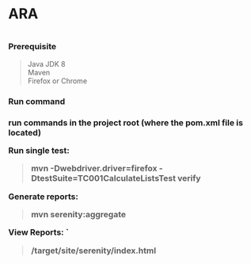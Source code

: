 <h1> ARA <h1>

<h3> Prerequisite </h3>

> Java JDK 8 <br>
> Maven <br>
> Firefox or Chrome <br>
 
<h3> Run command <h3>

<a>run commands in the project root (where the pom.xml file is located) </a> 
<br>
	
 <b>Run single test: </b>
>mvn -Dwebdriver.driver=firefox -DtestSuite=TC001CalculateListsTest verify <br>
 
 <b>Generate reports:</b>
>mvn serenity:aggregate

 <b>View Reports: </b>`<br>
> /target/site/serenity/index.html
